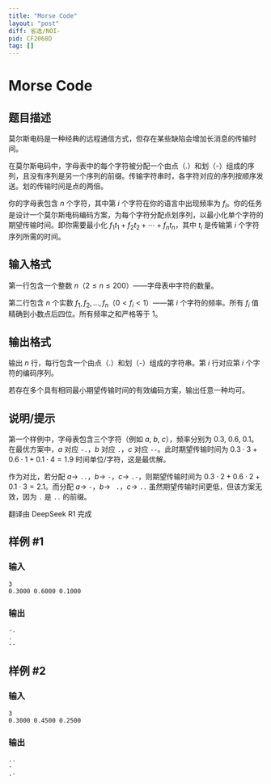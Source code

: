 ```yaml
---
title: "Morse Code"
layout: "post"
diff: 省选/NOI-
pid: CF2068D
tag: []
---
```


# Morse Code

## 题目描述

莫尔斯电码是一种经典的远程通信方式，但存在某些缺陷会增加长消息的传输时间。

在莫尔斯电码中，字母表中的每个字符被分配一个由点（.）和划（-）组成的序列，且没有序列是另一个序列的前缀。传输字符串时，各字符对应的序列按顺序发送。划的传输时间是点的两倍。

你的字母表包含 $n$ 个字符，其中第 $i$ 个字符在你的语言中出现频率为 $f_i$。你的任务是设计一个莫尔斯电码编码方案，为每个字符分配点划序列，以最小化单个字符的期望传输时间。即你需要最小化 $f_1t_1 + f_2t_2 + \cdots + f_nt_n$，其中 $t_i$ 是传输第 $i$ 个字符序列所需的时间。

## 输入格式

第一行包含一个整数 $n$（$2 \le n \le 200$）——字母表中字符的数量。

第二行包含 $n$ 个实数 $f_1, f_2, \ldots, f_n$（$0 < f_i < 1$）——第 $i$ 个字符的频率。所有 $f_i$ 值精确到小数点后四位。所有频率之和严格等于 $1$。

## 输出格式

输出 $n$ 行，每行包含一个由点（.）和划（-）组成的字符串。第 $i$ 行对应第 $i$ 个字符的编码序列。

若存在多个具有相同最小期望传输时间的有效编码方案，输出任意一种均可。


## 说明/提示

第一个样例中，字母表包含三个字符（例如 $a$, $b$, $c$），频率分别为 $0.3$, $0.6$, $0.1$。在最优方案中，$a$ 对应 `-.`，$b$ 对应 `.`，$c$ 对应 `--`。此时期望传输时间为 $0.3 \cdot 3 + 0.6 \cdot 1 + 0.1 \cdot 4 = 1.9$ 时间单位/字符，这是最优解。

作为对比，若分配 $a\to$ `..`，$b\to$ `-`，$c\to$ `.-`，则期望传输时间为 $0.3 \cdot 2 + 0.6 \cdot 2 + 0.1 \cdot 3 = 2.1$。而分配 $a\to$ `-`，$b\to$ ` .`，$c\to$ `..` 虽然期望传输时间更低，但该方案无效，因为 `.` 是 `..` 的前缀。

翻译由 DeepSeek R1 完成

## 样例 #1

### 输入

```
3
0.3000 0.6000 0.1000
```

### 输出

```
-.
.
--
```

## 样例 #2

### 输入

```
3
0.3000 0.4500 0.2500
```

### 输出

```
..
-
.-
```

